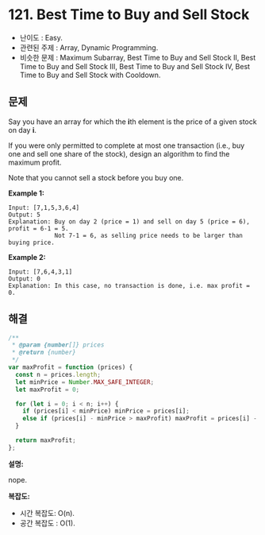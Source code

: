 # 121. Best Time to Buy and Sell Stock

- 난이도 : Easy.
- 관련된 주제 : Array, Dynamic Programming.
- 비슷한 문제 : Maximum Subarray, Best Time to Buy and Sell Stock II, Best Time to Buy and Sell Stock III, Best Time to Buy and Sell Stock IV, Best Time to Buy and Sell Stock with Cooldown.

## 문제

Say you have an array for which the **i**th element is the price of a given stock on day **i**.

If you were only permitted to complete at most one transaction (i.e., buy one and sell one share of the stock), design an algorithm to find the maximum profit.

Note that you cannot sell a stock before you buy one.

**Example 1:**

```
Input: [7,1,5,3,6,4]
Output: 5
Explanation: Buy on day 2 (price = 1) and sell on day 5 (price = 6), profit = 6-1 = 5.
             Not 7-1 = 6, as selling price needs to be larger than buying price.
```

**Example 2:**

```
Input: [7,6,4,3,1]
Output: 0
Explanation: In this case, no transaction is done, i.e. max profit = 0.
```

## 해결

```javascript
/**
 * @param {number[]} prices
 * @return {number}
 */
var maxProfit = function (prices) {
  const n = prices.length;
  let minPrice = Number.MAX_SAFE_INTEGER;
  let maxProfit = 0;

  for (let i = 0; i < n; i++) {
    if (prices[i] < minPrice) minPrice = prices[i];
    else if (prices[i] - minPrice > maxProfit) maxProfit = prices[i] - minPrice;
  }

  return maxProfit;
};
```

**설명:**

nope.

**복잡도:**

- 시간 복잡도: O(n).
- 공간 복잡도 : O(1).
